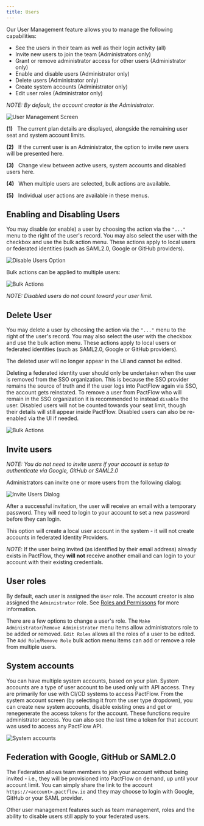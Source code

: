 ```yaml
---
title: Users
---
```


Our User Management feature allows you to manage the following capabilities:

* See the users in their team as well as their login activity (all)
* Invite new users to join the team (Administrators only)
* Grant or remove administrator access for other users (Administrator only)
* Enable and disable users (Administrator only)
* Delete users (Administrator only)
* Create system accounts (Administrator only)
* Edit user roles (Administrator only)

_NOTE: By default, the account creator is the Administrator._

![User Management Screen](/ui/users.png)

**(1)**&nbsp;&nbsp;&nbsp;The current plan details are displayed, alongside the remaining user seat and system account limits.

**(2)**&nbsp;&nbsp;&nbsp;If the current user is an Administrator, the option to invite new users will be presented here.

**(3)**&nbsp;&nbsp;&nbsp;Change view between active users, system accounts and disabled users here.

**(4)**&nbsp;&nbsp;&nbsp;When multiple users are selected, bulk actions are available.

**(5)**&nbsp;&nbsp;&nbsp;Individual user actions are available in these menus.


## Enabling and Disabling Users

You may disable (or enable) a user by choosing the action via the `"..."` menu to the right of the user's record. You may also select the user with the checkbox and use the bulk action menu. These actions apply to local users or federated identities (such as SAML2.0, Google or GitHub providers).

![Disable Users Option](/ui/users-disable-user-action.png)

Bulk actions can be applied to multiple users:

![Bulk Actions](/ui/bulk-actions.png)

_NOTE: Disabled users do not count toward your user limit._

## Delete User

You may delete a user by choosing the action via the `"..."` menu to the right of the user's record. You may also select the user with the checkbox and use the bulk action menu. These actions apply to local users or federated identities (such as SAML2.0, Google or GitHub providers).

The deleted user will no longer appear in the UI and cannot be edited.

Deleting a federated identity user should only be undertaken when the user is removed from the SSO organization. This is because the SSO provider remains the source of truth and if the user logs into PactFlow again via SSO, the account gets reinstated.
To remove a user from PactFlow who will remain in the SSO organization it is recommended to instead `disable` the user. Disabled users will not be counted towards your seat limit, though their details will still appear inside PactFlow. Disabled users can also be re-enabled via the UI if needed.

![Bulk Actions](/ui/delete-user-action.png)

## Invite users

_NOTE: You do not need to invite users if your account is setup to authenticate via Google, GitHub or SAML2.0_

Administrators can invite one or more users from the following dialog:

![Invite Users Dialog](/ui/invite.png)

After a successful invitation, the user will receive an email with a temporary password. They will need to login to your account to set a new password before they can login.

This option will create a local user account in the system - it will not create accounts in federated Identity Providers.

_NOTE_: If the user being invited (as identified by their email address) already exists in PactFlow, they **will not** receive another email and can login to your account with their existing credentials.

## User roles

By default, each user is assigned the `User` role. The account creator is also assigned the `Administrator` role. See [Roles and Permissons](/docs/permissions/predefined-roles) for more information.

There are a few options to change a user's role. The `Make Administrator`/`Remove Administrator` menu items allow administrators role to be added or removed. `Edit Roles` allows all the roles of a user to be edited. The `Add Role`/`Remove Role` bulk action menu items can add or remove a role from multiple users.

## System accounts

You can have multiple system accounts, based on your plan. System accounts are a type of user account to be used only with API access. They are primarily for use with CI/CD systems to access PactFlow. From the system account screen (by selecting it from the user type dropdown), you can create new system accounts, disable existing ones and get or renegenerate the access tokens for the account. These functions require administrator access. You can also see the last time a token for that account was
used to access any PactFlow API.

![System accounts](/ui/system-accounts.png)

## Federation with Google, GitHub or SAML2.0

The Federation allows team members to join your account without being invited - i.e., they will be provisioned into PactFlow on demand, up until your account limit. You can simply share the link to the account `https://<account>.pactflow.io` and they may choose to login with Google, GitHub or your SAML provider.

Other user management features such as team management, roles and the ability to disable users still apply to your federated users.

